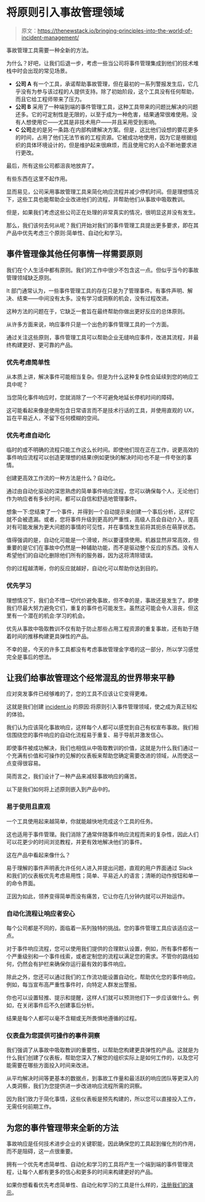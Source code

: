# 将原则引入事故管理领域

> 原文：<https://thenewstack.io/bringing-principles-into-the-world-of-incident-management/>

事故管理工具需要一种全新的方法。

为什么？好吧，让我们后退一步，考虑一些当公司将事件管理集成到他们的技术堆栈中时会出现的常见场景。

*   **公司 A** 有一个工具，承诺帮助事故管理，但在最初的一系列警报发生后，它几乎没有为参与该过程的人提供支持。除了初始阶段，这个工具没有任何帮助，而且它给工程师带来了压力。
*   **公司 B** 采用了一种端到端的事件管理工具，这种工具带来的问题比解决的问题还多。它的可定制性是无限的，以至于成为一种危害，结果通常很难使用。没有人想使用它——尤其是非技术用户——并且采用受到影响。
*   **C 公司**走的是另一条路:在内部构建解决方案。但是，这比他们设想的要花更多的时间，占用了他们无法节省的工程资源。它被成功地使用，因为它是根据组织的具体环境设计的，但是维护起来很麻烦，而且使用它的人会不断地要求进行更改。

最后，所有这些公司都沮丧地放弃了。

有些东西在这里不起作用。

显而易见，公司采用事故管理工具来简化响应流程并减少停机时间。但是理想情况下，这些工具也能帮助企业改进他们的流程，并帮助他们从事故中吸取教训。

但是，如果我们考虑这些公司正在处理的非常真实的情况，很明显这并没有发生。

那么，我们该何去何从呢？我们开始对我们的事件管理工具提出更多要求，即在其产品中优先考虑三个原则:简单性、自动化和学习。

## **事件管理像其他任何事情一样需要原则**

我们在个人生活中都有原则。我们的工作中很少不包含这一点。但似乎当今的事故管理领域缺乏原则。

It 部门通常认为，一些事件管理工具的存在只是为了管理事件。有事件声明、解决、结束——中间没有太多。没有学习或洞察的机会，没有过程改进。

这种方法的问题在于，它缺乏一套旨在最终帮助你做出更好反应的总体原则。

从许多方面来说，响应事件只是一个出色的事件管理工具的一个方面。

通过关注这些原则，事件管理工具可以帮助企业无缝响应事件，改进其流程，并最终构建更好、更可靠的产品。

### **优先考虑简单性**

从本质上讲，解决事件可能相当复杂。但是为什么这种复杂性会延续到您的响应工具中呢？

当您简化事件响应时，您就消除了一个不可避免地延长停机时间的障碍。

这可能看起来像是使用包含日常语言而不是技术行话的工具，并使用直观的 UX，旨在平易近人，不留下任何模糊的空间。

### **优先考虑自动化**

临时的或不明确的流程只能工作这么长时间。即使他们现在正在工作，说更高效的事件响应流程可以创造更理想的结果(例如更快的解决时间)也不是一件夸张的事情。

创建更高效工作流的一种方法是什么？自动化。

通过由自动化驱动的深思熟虑的简单事件响应流程，您可以确保每个人，无论他们作为响应者有多长时间，都可以自信和舒适地管理事件。

想象一下:您结束了一个事件，并得到一个自动提示来创建一个事后分析，这样它就不会被遗漏。或者，您将事件升级到更高的严重性，高级人员会自动介入，提高对有可能发展为更大问题的事情的可见性，并在事情发生前将其扼杀在萌芽状态。

值得强调的是，自动化可能是一个滑坡，所以要谨慎使用。机器显然非常高效，但重要的是它们在事故中仍然是一种辅助功能，而不是驱动整个反应的东西。没有人希望他们的自动化删除他们所有的服务器，因为这将清除错误。

你的过程越清晰，你的反应就越好，自动化可以帮助你达到目的。

### **优先学习**

理想情况下，我们会不惜一切代价避免事故，但不幸的是，事故还是发生了。即使我们尽最大努力避免它们，重复的事件也可能发生。虽然这可能会令人沮丧，但这里有一个潜在的机会:学习的机会。

优先从事故中吸取教训不仅有助于防止那些占用工程资源的重复事故，还有助于随着时间的推移构建更具弹性的产品。

不幸的是，今天的许多工具都没有考虑事故管理金字塔的这一部分，所以学习感觉完全是事后的想法。

## **让我们给事故管理这个经常混乱的世界带来平静**

应对突发事件已经够难的了，您的工具不应该让它变得更难。

这就是我们创建 [incident.io](http://incident.io) 的原因:将原则引入事件管理领域，使之成为真正轻松的体验。

我们认为应该简化事故响应，这样每个人都可以感觉到自己有权宣布事故。我们相信围绕您的事件响应的自动化流程易于重复、易于导航并激发信心。

即使事件被成功解决，我们也相信从中吸取教训的价值，这就是为什么我们通过一个充满有价值和可操作的见解的仪表板来帮助您确定需要改进的领域，从而使这一点变得很容易。

简而言之，我们设计了一种产品来减轻事故响应的痛苦。

以下是我们如何将上述原则嵌入到产品中的。

### **易于使用且直观**

一个工具使用起来越简单，你就能越快地完成这个工具的任务。

这也适用于事件管理。我们消除了通常伴随事件响应流程而来的复杂性，因此人们可以花更少的时间浏览教程，并更有效地解决他们的事件。

这在产品中看起来像什么？

易于理解的事件声明表允许任何人进入并提出问题，直观的用户界面通过 Slack 和我们的仪表板优先考虑易用性；简单、平易近人的语言；清晰的动作按钮和单一的命令界面。

正因为如此，领养变得简单而没有痛苦，它让你在几分钟内就可以开始运作。

### **自动化流程让响应者安心**

每个公司都是不同的，面临着一系列独特的挑战。您的事件管理工具应该适应这一点。

对于事件响应流程，您可以使用我们提供的合理默认设置，例如，所有事件都有一个严重级别和一个事件线索，或者定制您的流程以满足您的需求。不管你的路线如何，仍然会有护栏来确保你运行最有效的事件响应。

除此之外，您还可以通过我们的工作流功能设置自动化，帮助优化您的事件响应。例如，每当宣布高严重性事件时，向特定人群发出警报。

你也可以设置轻推、提示和提醒，这样人们就可以预测他们下一步应该做什么。例如，在关闭事件后不久创建事后分析。

结果是每个人都可以毫不含糊或无所畏惧地遵循的过程。

### **仪表盘为您提供可操作的事件洞察**

我们强调了从事故中吸取教训的重要性，以帮助您构建更具弹性的产品。这就是为什么我们创建了仪表板，帮助您深入了解您的组织实际上是如何工作的，以及您可能需要在哪些方面投入时间来改进。

从平均解决时间等更基本的数据点，到事故工作量和最活跃的响应团队等更深入的人类洞察，我们为您提供进一步改进响应流程所需的洞察。

因为我们致力于简化事情，这些仪表板是预先构建的，所以您可以直接投入工作，无需任何前期工作。

## **为您的事件管理带来全新的方法**

事故响应是任何技术进步企业的关键职能，因此确保您的工具起到催化剂的作用，而不是阻碍，这一点很重要。

拥有一个优先考虑简单性、自动化和学习的工具将产生一个端到端的事件管理流程，让每个人都有更多的信心和更多的时间来构建更好的产品。

如果你想看看优先考虑简单性、自动化和学习的工具是什么样的，[注册我们的演示](https://incident.io/demo/)。

<svg xmlns:xlink="http://www.w3.org/1999/xlink" viewBox="0 0 68 31" version="1.1"><title>Group</title> <desc>Created with Sketch.</desc></svg>